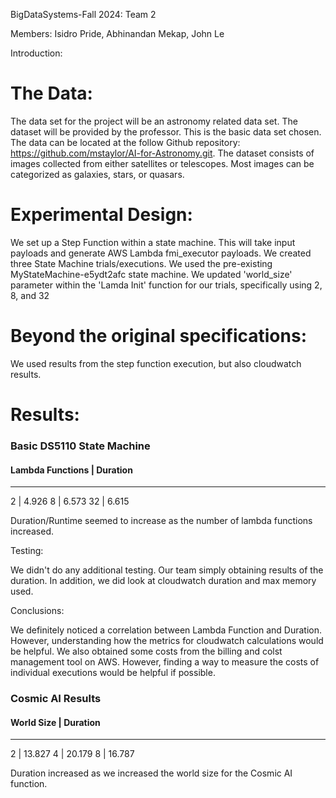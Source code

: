 BigDataSystems-Fall 2024: Team 2

Members: Isidro Pride, Abhinandan Mekap, John Le

Introduction:

# The Data: 
The data set for the project will be an astronomy related data set. The dataset will be provided by the professor. This is the basic data set chosen. The data can be located at the follow Github repository: https://github.com/mstaylor/AI-for-Astronomy.git. The dataset consists of images collected from either satellites or telescopes. Most images can be categorized as galaxies, stars, or quasars.  

# Experimental Design: 
We set up a Step Function within a state machine. This will take input payloads and generate AWS Lambda fmi_executor payloads. 
We created three State Machine trials/executions​. We used the pre-existing MyStateMachine-e5ydt2afc state machine. We updated 'world_size' parameter within the 'Lamda Init' function for our trials, specifically using 2, 8, and 32​

# Beyond the original specifications:
We used results from the step function execution, but also cloudwatch results.

# Results:

### Basic DS5110 State Machine
#### Lambda Functions  |  Duration
-------------------------------
2                   |  4.926
8                   |  6.573
32                  |  6.615

Duration/Runtime seemed to increase as the number of lambda functions increased.

Testing: 

We didn't do any additional testing. Our team simply obtaining results of the duration. In addition, we did look at cloudwatch duration and max memory used. 

Conclusions: 

We definitely noticed a correlation between Lambda Function and Duration. However, understanding how the metrics for cloudwatch calculations would be helpful. We also obtained some costs from the billing and colst management tool on AWS. However, finding a way to measure the costs of individual executions would be helpful if possible.

### Cosmic AI Results

#### World Size  |  Duration
-------------------------------
2                   |  13.827
4                   |  20.179
8                   |  16.787

Duration increased as we increased the world size for the Cosmic AI function.
